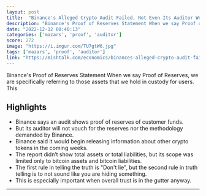 ```yaml
---
layout: post
title:  "Binance's Alleged Crypto Audit Failed, Not Even Its Auditor Would Vouch For It"
description: "Binance's Proof of Reserves Statement When we say Proof of Reserves, we are specifically referring to those assets that we hold in custody for users. This"
date: "2022-12-12 00:40:13"
categories: ['mazars', 'proof', 'auditor']
score: 272
image: "https://i.imgur.com/TU7gtW6.jpg"
tags: ['mazars', 'proof', 'auditor']
link: "https://mishtalk.com/economics/binances-alleged-crypto-audit-failed-not-even-its-auditor-would-vouch-for-it"
---
```


Binance's Proof of Reserves Statement When we say Proof of Reserves, we are specifically referring to those assets that we hold in custody for users. This

## Highlights

- Binance says an audit shows proof of reserves of customer funds.
- But its auditor will not vouch for the reserves nor the methodology demanded by Binance.
- Binance said it would begin releasing information about other crypto tokens in the coming weeks.
- The report didn’t show total assets or total liabilities, but its scope was limited only to bitcoin assets and bitcoin liabilities.
- The first rule in telling the truth is "Don't lie", but the second rule in truth telling is to not sound like you are hiding something.
- This is especially important when overall trust is in the gutter anyway.

---
